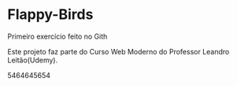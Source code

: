 # Flappy-Birds
Primeiro exercício feito no Gith

Este projeto faz parte do Curso Web Moderno do Professor Leandro Leitão(Udemy).

5464645654
